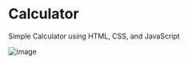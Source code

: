 # Calculator 

Simple Calculator using HTML, CSS, and JavaScript

![image](https://1drv.ms/i/s!AmEvezL-Bt67gW-KvtCIWneD-u8_?e=doTDm1)

